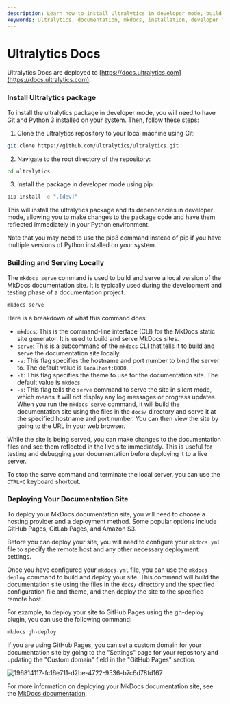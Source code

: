```yaml
---
description: Learn how to install Ultralytics in developer mode, build and serve it locally for testing, and deploy your documentation site on platforms like GitHub Pages, GitLab Pages, and Amazon S3.
keywords: Ultralytics, documentation, mkdocs, installation, developer mode, building, deployment, local server, GitHub Pages, GitLab Pages, Amazon S3
---
```


# Ultralytics Docs

Ultralytics Docs are deployed to [https://docs.ultralytics.com](https://docs.ultralytics.com).

### Install Ultralytics package

To install the ultralytics package in developer mode, you will need to have Git and Python 3 installed on your system.
Then, follow these steps:

1. Clone the ultralytics repository to your local machine using Git:

```bash
git clone https://github.com/ultralytics/ultralytics.git
```

2. Navigate to the root directory of the repository:

```bash
cd ultralytics
```

3. Install the package in developer mode using pip:

```bash
pip install -e ".[dev]"
```

This will install the ultralytics package and its dependencies in developer mode, allowing you to make changes to the
package code and have them reflected immediately in your Python environment.

Note that you may need to use the pip3 command instead of pip if you have multiple versions of Python installed on your
system.

### Building and Serving Locally

The `mkdocs serve` command is used to build and serve a local version of the MkDocs documentation site. It is typically
used during the development and testing phase of a documentation project.

```bash
mkdocs serve
```

Here is a breakdown of what this command does:

- `mkdocs`: This is the command-line interface (CLI) for the MkDocs static site generator. It is used to build and serve
MkDocs sites.
- `serve`: This is a subcommand of the `mkdocs` CLI that tells it to build and serve the documentation site locally.
- `-a`: This flag specifies the hostname and port number to bind the server to. The default value is `localhost:8000`.
- `-t`: This flag specifies the theme to use for the documentation site. The default value is `mkdocs`.
- `-s`: This flag tells the `serve` command to serve the site in silent mode, which means it will not display any log
  messages or progress updates.
  When you run the `mkdocs serve` command, it will build the documentation site using the files in the `docs/` directory
  and serve it at the specified hostname and port number. You can then view the site by going to the URL in your web
  browser.

While the site is being served, you can make changes to the documentation files and see them reflected in the live site
immediately. This is useful for testing and debugging your documentation before deploying it to a live server.

To stop the serve command and terminate the local server, you can use the `CTRL+C` keyboard shortcut.

### Deploying Your Documentation Site

To deploy your MkDocs documentation site, you will need to choose a hosting provider and a deployment method. Some
popular options include GitHub Pages, GitLab Pages, and Amazon S3.

Before you can deploy your site, you will need to configure your `mkdocs.yml` file to specify the remote host and any
other necessary deployment settings.

Once you have configured your `mkdocs.yml` file, you can use the `mkdocs deploy` command to build and deploy your site.
This command will build the documentation site using the files in the `docs/` directory and the specified configuration
file and theme, and then deploy the site to the specified remote host.

For example, to deploy your site to GitHub Pages using the gh-deploy plugin, you can use the following command:

```bash
mkdocs gh-deploy
```

If you are using GitHub Pages, you can set a custom domain for your documentation site by going to the "Settings" page
for your repository and updating the "Custom domain" field in the "GitHub Pages" section.

![196814117-fc16e711-d2be-4722-9536-b7c6d78fd167](https://user-images.githubusercontent.com/26833433/210150206-9e86dcd7-10af-43e4-9eb2-9518b3799eac.png)

For more information on deploying your MkDocs documentation site, see
the [MkDocs documentation](https://www.mkdocs.org/user-guide/deploying-your-docs/).